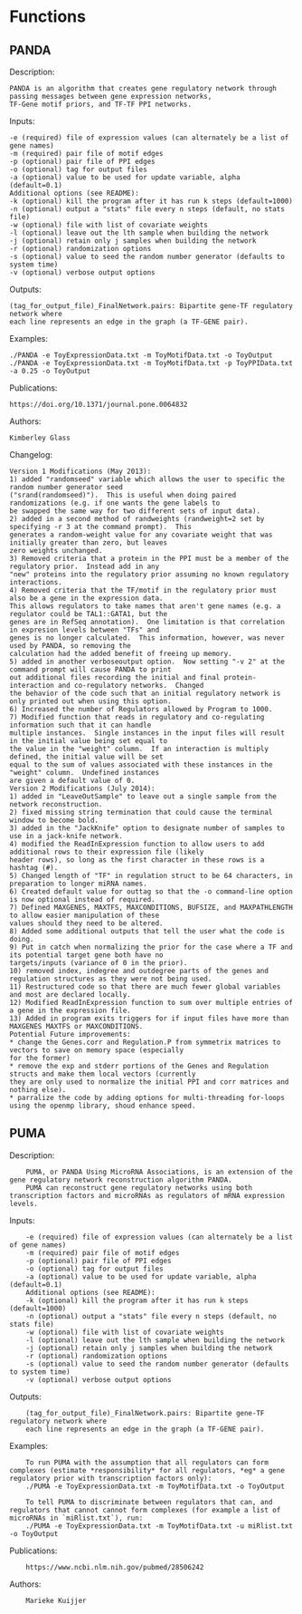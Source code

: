 # Functions

## PANDA

Description:

	PANDA is an algorithm that creates gene regulatory network through passing messages between gene expression networks,
	TF-Gene motif priors, and TF-TF PPI networks.

Inputs:

	-e (required) file of expression values (can alternately be a list of gene names)
	-m (required) pair file of motif edges
	-p (optional) pair file of PPI edges
	-o (optional) tag for output files
	-a (optional) value to be used for update variable, alpha (default=0.1)
	Additional options (see README): 
	-k (optional) kill the program after it has run k steps (default=1000)
	-n (optional) output a "stats" file every n steps (default, no stats file)
	-w (optional) file with list of covariate weights
	-l (optional) leave out the lth sample when building the network
	-j (optional) retain only j samples when building the network
	-r (optional) randomization options
	-s (optional) value to seed the random number generator (defaults to system time)
	-v (optional) verbose output options

Outputs:

	(tag_for_output_file)_FinalNetwork.pairs: Bipartite gene-TF regulatory network where
	each line represents an edge in the graph (a TF-GENE pair).

Examples: 

	./PANDA -e ToyExpressionData.txt -m ToyMotifData.txt -o ToyOutput
	./PANDA -e ToyExpressionData.txt -m ToyMotifData.txt -p ToyPPIData.txt -a 0.25 -o ToyOutput

Publications:

	https://doi.org/10.1371/journal.pone.0064832

Authors:

	Kimberley Glass

Changelog:

	Version 1 Modifications (May 2013):
	1) added "randomseed" variable which allows the user to specific the random number generator seed
	("srand(randomseed)").  This is useful when doing paired randomizations (e.g. if one wants the gene labels to
	be swapped the same way for two different sets of input data).
	2) added in a second method of randweights (randweight=2 set by specifying -r 3 at the command prompt).  This
	generates a random-weight value for any covariate weight that was initially greater than zero, but leaves
	zero weights unchanged.
	3) Removed criteria that a protein in the PPI must be a member of the regulatory prior.  Instead add in any
	"new" proteins into the regulatory prior assuming no known regulatory interactions.
	4) Removed criteria that the TF/motif in the regulatory prior must also be a gene in the expression data. 
	This allows regulators to take names that aren't gene names (e.g. a regulator could be TAL1::GATA1, but the
	genes are in RefSeq annotation).  One limitation is that correlation in expresion levels between "TFs" and
	genes is no longer calculated.  This information, however, was never used by PANDA, so removing the
	calculation had the added benefit of freeing up memory.
	5) added in another verboseoutput option.  Now setting "-v 2" at the command prompt will cause PANDA to print
	out additional files recording the initial and final protein-interaction and co-regulatory networks.  Changed
	the behavior of the code such that an initial regulatory network is only printed out when using this option.
	6) Increased the number of Regulators allowed by Program to 1000.
	7) Modified function that reads in regulatory and co-regulating information such that it can handle
	multiple instances.  Single instances in the input files will result in the initial value being set equal to
	the value in the "weight" column.  If an interaction is multiply defined, the initial value will be set
	equal to the sum of values associated with these instances in the "weight" column.  Undefined instances
	are given a default value of 0.
	Version 2 Modifications (July 2014):
	1) added in "LeaveOutSample" to leave out a single sample from the network reconstruction.
	2) fixed missing string termination that could cause the terminal window to become bold.
	3) added in the "JackKnife" option to designate number of samples to use in a jack-knife network.
	4) modified the ReadInExpression function to allow users to add additional rows to their expression file (likely
	header rows), so long as the first character in these rows is a hashtag (#).
	5) Changed length of "TF" in regulation struct to be 64 characters, in preparation to longer miRNA names.
	6) Created default value for outtag so that the -o command-line option is now optional instead of required.
	7) Defined MAXGENES, MAXTFS, MAXCONDITIONS, BUFSIZE, and MAXPATHLENGTH to allow easier manipulation of these
	values should they need to be altered.
	8) Added some additional outputs that tell the user what the code is doing.
	9) Put in catch when normalizing the prior for the case where a TF and its potential target gene both have no
	targets/inputs (variance of 0 in the prior).
	10) removed index, indegree and outdegree parts of the genes and regulation structures as they were not being used.
	11) Restructured code so that there are much fewer global variables and most are declared locally.
	12) Modified ReadInExpression function to sum over multiple entries of a gene in the expression file.
	13) Added in program exits triggers for if input files have more than MAXGENES MAXTFS or MAXCONDITIONS.
	Potential Future improvements:
	* change the Genes.corr and Regulation.P from symmetrix matrices to vectors to save on memory space (especially
	for the former)
	* remove the exp and stderr portions of the Genes and Regulation structs and make them local vectors (currently
	they are only used to normalize the initial PPI and corr matrices and nothing else).
	* parralize the code by adding options for multi-threading for-loops using the openmp library, shoud enhance speed.

## PUMA

Description:

        PUMA, or PANDA Using MicroRNA Associations, is an extension of the gene regulatory network reconstruction algorithm PANDA.
        PUMA can reconstruct gene regulatory networks using both transcription factors and microRNAs as regulators of mRNA expression levels.

Inputs:

        -e (required) file of expression values (can alternately be a list of gene names)
        -m (required) pair file of motif edges
        -p (optional) pair file of PPI edges
        -o (optional) tag for output files
        -a (optional) value to be used for update variable, alpha (default=0.1)
        Additional options (see README):
        -k (optional) kill the program after it has run k steps (default=1000)
        -n (optional) output a "stats" file every n steps (default, no stats file)
        -w (optional) file with list of covariate weights
        -l (optional) leave out the lth sample when building the network
        -j (optional) retain only j samples when building the network
        -r (optional) randomization options
        -s (optional) value to seed the random number generator (defaults to system time)
        -v (optional) verbose output options

Outputs:

        (tag_for_output_file)_FinalNetwork.pairs: Bipartite gene-TF regulatory network where
        each line represents an edge in the graph (a TF-GENE pair).

Examples:

        To run PUMA with the assumption that all regulators can form complexes (estimate *responsibility* for all regulators, *eg* a gene regulatory prior with transcription factors only):
        ./PUMA -e ToyExpressionData.txt -m ToyMotifData.txt -o ToyOutput

        To tell PUMA to discriminate between regulators that can, and regulators that cannot cannot form complexes (for example a list of microRNAs in `miRlist.txt`), run:
        ./PUMA -e ToyExpressionData.txt -m ToyMotifData.txt -u miRlist.txt -o ToyOutput

Publications:

        https://www.ncbi.nlm.nih.gov/pubmed/28506242

Authors:

        Marieke Kuijjer

